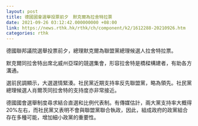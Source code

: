 ```yaml
---
layout: post
title: 德國國會選舉投票前夕　默克爾為拉舍特拉票
date: 2021-09-26 03:12:42.000000000 +08:00
link: https://news.rthk.hk/rthk/ch/component/k2/1612288-20210926.htm
categories: rthk
---
```


德國聯邦議院選舉投票前夕，總理默克爾為聯盟黨總理候選人拉舍特拉票。

默克爾同拉舍特出席北威州亞琛的競選集會，形容拉舍特是橋樑構建者，有助各方溝通。

選前民調顯示，大選選情緊湊。社民黨近期支持率反先聯盟黨，略為領先。社民黨總理候選人肖爾茨同拉舍特的支持度亦非常接近。

德國國會選舉制度尋求結合直選和比例代表制。有傳媒估計，兩大黨支持率大概得20%左右，而社民黨又表明不會與聯盟黨聯合執政，因此，組成政府的政黨組合存在多種可能，增加細小政黨的重要性。
